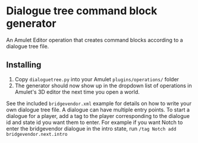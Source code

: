# Dialogue tree command block generator
An Amulet Editor operation that creates command blocks according to a dialogue tree file.

## Installing
1. Copy `dialoguetree.py` into your Amulet `plugins/operations/` folder
2. The generator should now show up in the dropdown list of operations in Amulet's 3D editor the next time you open a world.


See the included `bridgevendor.xml` example for details on how to write your own
dialogue tree file. A dialogue can have multiple entry points. To start a
dialogue for a player, add a tag to the player corresponding to the dialogue id
and state id you want them to enter. For example if you want Notch to enter the
bridgevendor dialogue in the intro state, run `/tag Notch add bridgevendor.next.intro`
